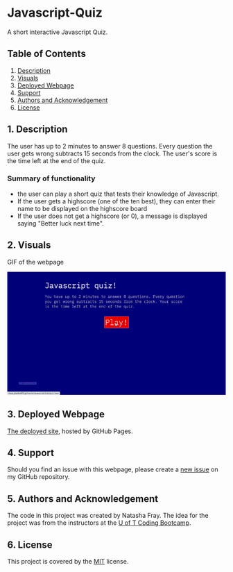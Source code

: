 # Javascript-Quiz
A short interactive Javascript Quiz.

## Table of Contents
1. [ Description ](#desc)
2. [ Visuals ](#visuals)
3. [ Deployed Webpage ](#deployed)
4. [ Support ](#support)
5. [ Authors and Acknowledgement ](#acknowledge)
6. [ License ](#license)

<a name="desc"></a>
## 1. Description
The user has up to 2 minutes to answer 8 questions. Every question the user gets wrong subtracts 15 seconds from the clock. The user's score is the time left at the end of the quiz.

### Summary of functionality
- the user can play a short quiz that tests their knowledge of Javascript.
- If the user gets a highscore (one of the ten best), they can enter their name to be displayed on the highscore board
- If the user does not get a highscore (or 0), a message is displayed saying "Better luck next time".

<a name="visuals"></a>
## 2. Visuals
GIF of the webpage 

![GIF of the webpage](in_action.gif)

<a name="deployed"></a>
## 3. Deployed Webpage
[The deployed site](https://tasha876.github.io/Javascript-Quiz/index.html), hosted by GitHub Pages.

<a name="support"></a>
## 4. Support
Should you find an issue with this webpage, please create a [new issue](https://github.com/Tasha876/Javascript-Quiz/issues) on my GitHub repository.

<a name="acknowledge"></a>
## 5. Authors and Acknowledgement
The code in this project was created by Natasha Fray. The idea for the project was from the instructors at the [U of T Coding Bootcamp](https://bootcamp.learn.utoronto.ca/).

<a name="license"></a>
## 6. License
This project is covered by the [MIT](license) license.


